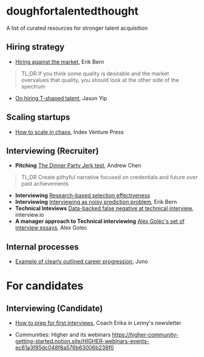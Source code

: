 # doughfortalentedthought
A list of curated resources for stronger talent acquisition

## Hiring strategy
* [Hiring against the market](https://erikbern.com/2020/01/13/how-to-hire-smarter-than-the-market-a-toy-model.html), Erik Bern
> TL;DR If you think some quality is desirable and the market overvalues that quality, you should look at the other side of the spectrum
* [On hiring T-shaped talent](https://jchyip.medium.com/why-t-shaped-people-e8706198e437), Jason Yip

## Scaling startups
* [How to scale in chaos](https://www.indexventures.com/index-press/scaling-through-chaos/), Index Venture Press

## Interviewing (Recruiter)
* **Pitching** [The Dinner Party Jerk test](https://andrewchen.com/the-dinner-party-jerk-test/), Andrew Chen
> TL;DR Create pithyful narrative focused on credentials and future over past achievements
* **Interviewing** [Research-based selection effectiveness](https://orghacking.com/want-to-improve-recruiting-start-by-learning-from-100-years-of-research-schmidt-a1daa29efcfb)
* **Interviewing** [Interviewing as noisy prediction problem](https://erikbern.com/2018/05/02/interviewing-is-a-noisy-prediction-problem), Erik Bern
* **Technical Inteviews** [Data-backed false negative at technical interview](https://interviewing.io/blog/you-cant-fix-diversity-in-tech-without-fixing-the-technical-interview), interview.io
* **A manager approach to Technical interviewing** [Alex Golec's set of interview essays](https://alexgolec.dev/reddit-interview-problems-the-game-of-life/), Alex Golec

## Internal processes
* [Example of clearly outlined career progression](https://juro.notion.site/Career-framework-c9acbf27ec464b81b5bd4b3a22abe6dc), Juno

# For candidates
## Interviewing (Candidate)
* [How to prep for first interviews](https://www.lennysnewsletter.com/p/how-to-pass-any-first-round-interview), Coach Erika in Lenny's newsletter

* Communities: Higher and its webinars https://higher-community-getting-started.notion.site/HIGHER-webinars-events-ec61a3f85dc048f8a576b63006b238f0
